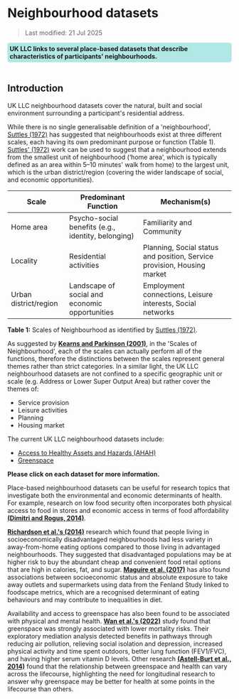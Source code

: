 # Neighbourhood datasets

> Last modified: 21 Jul 2025

<div style="background-color: rgba(0, 178, 169, 0.3); padding: 5px; border-radius: 5px;"><strong>UK LLC links to several place-based datasets that describe characteristics of participants' neighbourhoods.</strong></div>
<br>

## Introduction

UK LLC neighbourhood datasets cover the natural, built and social environment surrounding a participant's residential address.

While there is no single generalisable definition of a 'neighbourhood', <a href="https://doi.org/10.1126/science.178.4060.494" target="_blank" rel="noopener noreferrer">Suttles (1972)</a> has suggested that neighbourhoods exist at three
different scales, each having its own predominant purpose or function (Table 1). <a href="https://doi.org/10.1126/science.178.4060.494" target="_blank" rel="noopener noreferrer">Suttles' (1972)</a> work can be used to suggest that a neighbourhood extends from
the smallest unit of neighbourhood (‘home area’, which is typically defined as an area within 5–10 minutes' walk from home) to the largest unit, which is the urban district/region (covering the wider landscape of social, and economic opportunities).

| Scale                 | Predominant Function                        | Mechanism(s)                                  |
|----------------------|---------------------------------------------|-----------------------------------------------|
| Home area            | Psycho-social benefits (e.g., identity, belonging) | Familiarity and Community                                   |
| Locality             | Residential activities                      | Planning, Social status and position, Service provision, Housing market |
| Urban district/region| Landscape of social and economic opportunities | Employment connections, Leisure interests, Social networks |

**Table 1:** Scales of Neighbourhood as identified by <a href="https://doi.org/10.1126/science.178.4060.494" target="_blank" rel="noopener noreferrer">Suttles (1972)</a>.

As suggested by <strong><a href="https://doi.org/10.1080/00420980120087063" target="_blank" rel="noopener noreferrer">Kearns and Parkinson (2001)</a></strong>, in the 'Scales of Neighbourhood', each of the scales can actually perform all of the functions, therefore the distinctions between the scales represent general themes rather than strict categories. In a similar light, the UK LLC neighbourhood datasets are not confined to a specific geographic unit or scale (e.g. Address or Lower Super Output Area) but rather cover the themes of:
- Service provision
- Leisure activities
- Planning
- Housing market


The current UK LLC neighbourhood datasets include:
- [Access to Healthy Assets and Hazards (AHAH)](../neighbourhood_datasets/AHAH/Understanding_AHAH.md)
- [Greenspace](../neighbourhood_datasets/greenspace/Understanding_greenspace.md)

**Please click on each dataset for more information.**


Place-based neighbourhood datasets can be useful for research topics that investigate both the environmental and economic determinants of health. For example, research on low food security often incorporates both physical access to food in stores and economic access in terms of food affordability
<strong><a href="https://bris.idm.oclc.org/login?url=https://www.proquest.com/scholarly-journals/food-choices-security-policy/docview/1522799677/se-2?accountid=9730" target="_blank" rel="noopener noreferrer">(Dimitri and Rogus, 2014)</a></strong>.

<strong><a href="https://www.sciencedirect.com/science/article/pii/S1353829214001282?casa_token=n_0fSy52_0AAAAAA:kQieI47Wm2irlOk_eYgBhIk_DNLtXP1Zyo6wan2PSES6e7LvmVuWt-uxTiKwKG_gJpFdaTpg" target="_blank" rel="noopener noreferrer">Richardson et al.'s (2014)</a></strong> research which found that people living in socioeconomically disadvantaged neighbourhoods had less variety in away-from-home eating options compared to those living in advantaged neighbourhoods. They suggested that disadvantaged populations may be at higher risk to buy the abundant cheap and convenient food retail options that are high in calories, fat, and sugar. <strong><a href="https://link.springer.com/content/pdf/10.1186/s12942-017-0106-8.pdf" target="_blank" rel="noopener noreferrer">Maguire et al. (2017)</a></strong> has also found associations between socioeconomic status and absolute exposure to take away outlets and supermarkets using data from the Fenland Study linked to foodscape metrics, which are a recognised determinant of eating behaviours and may contribute to inequalities in diet.

Availability and access to greenspace has also been found to be associated with physical and mental health. <strong><a href="https://www.sciencedirect.com/science/article/pii/S2352827322001732" target="_blank" rel="noopener noreferrer">Wan et al.'s (2022)</a></strong> study found that greenspace was strongly associated with lower mortality risks. Their exploratory mediation analysis detected benefits in pathways through reducing air pollution, relieving social isolation and depression, increased physical activity and time spent outdoors, better lung function (FEV1/FVC), and having higher serum vitamin D levels. Other research <strong><a href="https://jech.bmj.com/content/jech/68/6/578.full.pdf?casa_token=adjyBaafAG4AAAAA:xsTnH3prgzj6H376VbYVYr0FaUasIL0dMzArfoSBJSTzOLagv4XWIUvbUJq49IPXJuShTFZD2A" target="_blank" rel="noopener noreferrer">(Astell-Burt et al., 2014)</a></strong> found that the relationship between greenspace and health can vary across the lifecourse, highlighting the need for longitudinal research to answer why greenspace may be better for health at some points in the lifecourse than others.
